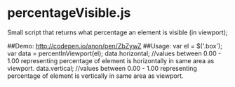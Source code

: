 # percentageVisible.js
Small script that returns what percentage an element is visible (in viewport);

##Demo: http://codepen.io/anon/pen/ZbZywZ
##Usage: 
    var el = $('.box');
    var data = percentInViewport(el);
    data.horizontal; //values between 0.00 - 1.00  representing percentage of element is horizontally in same area as viewport.
    data.vertical; //values between 0.00 - 1.00  representing percentage of element is vertically in same area as viewport.
